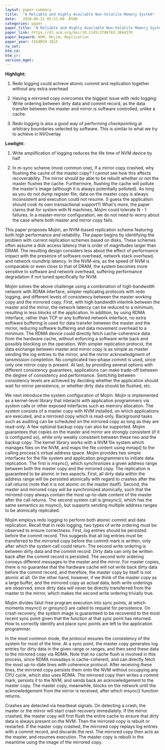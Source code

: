 ```yaml
---
layout: paper-summary
title:  "A Reliable and Highly Available Non-Volatile Memory System"
date:   2020-06-22 05:51:00 -0500
categories: paper
paper_title: "A Reliable and Highly Available Non-Volatile Memory System"
paper_link: https://dl.acm.org/doi/10.1145/2786763.2694370
paper_keyword: NVM; Mojim; Replication
paper_year: SIGARCH 2015
rw_set:
htm_cd:
htm_cr:
version_mgmt:
---
```


**Highlight:**

1. Redo logging could achieve atomic commit and replication together without any extra overhead

2. Having a mirrored copy overcomes the biggest issue with redo logging: Write ordering between dirty data and commit record,
   as the data transfer between the master and mirror is software controlled, unlike a cache.

3. Redo logging is also a good way of performing checkpointing at arbitrary boundaries selected by software. This is 
   similar to what we try to achieve in NVOverlay

**Lowlight:**

1. Write amplification of logging reduces the life time of NVM device by half

2. In m-sync scheme (most common one), if a mirror copy crashed, why flushing the cache of the master copy? I cannot 
   see how this affects recoverability. The mirror should be able to be rebuilt whether or not the master flushes the cache.
   Furthermore, flushing the cache will pollute the master's image (although it is always potentially polluted).
   As long as you do not dump register file, data on the master copy is always inconsistent and execution could not resume.
   (I guess the application should cook its own transactional support?)
   What's more, the paper claims that for system with N machines, Mojim could tolerate N - 1 failures. In a master-mirror
   configuration, we do not need to worry about the case where both master and mirror copy fails.

This paper proposes Mojim, an NVM-based replication scheme featuring both high performance and reliability. The paper begins
by identifying the problem with current replication schemes based on disks. These schemes often assume a disk access latency
that is order of magnitudes larger than DRAM. The resulting design considers less about the effect of performance impact 
with the presence of software overhead, network stack overhead, and network roundtrip latency. In the NVM-era, as the 
speed of NVM is comparable or even close to that of DRAM, the system becomes more sensitive to software and network
overhead, suffering performance degradation if not tuned specifically for NVM.

Mojim solves the above challenge using a combination of high-bandwidth network with RDMA interface, simpler replicating
protocols with redo logging, and different levels of consistency between the master working copy and the mirrored copy.
First, with high bandwidth interlink between the master and the mirror, the network latency can be reduced to a minimum,
resulting in less blocks of the application. In addition, by using RDMA interface, rather than TCP or any buffered network
interface, no extra software buffering is used for data transfer between the master and the mirror, reducing software 
buffering and data movement overhead to a minimum. The RDMA device could directly fetch cache-coherence data from the 
hardware cache, without enforcing a software write back and possibly blocking on the operation.
With simpler replication protocol, the data exchange between master and mirror copy is as simple as master sending the 
log entries to the mirror, and the mirror acknowledgment of tansmission completion. No complicated two-phase 
commit is used, since only one mirror copy is present.
At last, by providing several options with different consistency guarantees, applications can make trade-off between
the degree of consistency and performance. Switching between consistency levels are achieved by deciding whether the 
application should wait for mirror persistence, or whether dirty data should be flushed, etc.

We next introduce the system configuration of Mojim. Mojin is implemented as a kernel-level library that interacts 
with application programmers via system calls or other exposed interfaces such as memory allocation. The system consists
of a master copy with NVM installed, on which applications are executed, and a mirrored copy which is read-only.
Background tasks such as auditing can be scheduled on the mirrored copy as long as they are read-only.
A few optional backup copy can also be supported. Mojim guarantees that copies on the master and mirror are strongly
consistent (if it is configured so), while only weakly consistent between these two and the backup copy.
The kernel library works with a NVM file system which manages files on the NVM, and maps the file content using mmap()
to the calling process's virtual address space. Mojim provides two simple interfaces for the file system and application
programmers to initiate data replication. The first is msync(), which synchronizes a given address range between both
the master copy and the mirrored copy. The replication is guaranteed to be atomic in two aspects. First, all dirty
data within the address range will be persisted atomically with regard to crashes after the call returns (note that it 
is not atomic on the master itself). Second, the master and mirrored copy will be synchronized atomically, such that the 
mirrored copy always contain the most up-to-date content of the master after the call returns.
The second system call is gmsync(), which has the same semantics as msync(), but supports sending multiple address
ranges to be atomically replicated.

Mojim employs redo logging to perform both atomic commit and data replication. Recall that in redo logging, two types of
write ordering must be observed to ensure correctness. First, log entries should be persisted before the commit record.
This suggests that all log entries must be transferred to the mirrored copy before the commit mark is written, only
after which the system call could return. The second write ordering is between dirty data and the commit record. Dirty
data can only be written back after the commit record is persisted. The second writr ordering conveys different messages
to the master and the mirror. For master copies, there is no guarantee that the hardware cache will not write back dirty
data before the commit record, and therefore, the master copy by itself is not atomic at all. On the other hand, however,
if we think of the master copy as a large buffer, and the mirrored copy as actual data, both write orderings are observed,
since dirty data will never be directly transferred from the master to the mirror, which makes the second write ordering
trivially true.

Mojim divides falut-free program execution into sync points, at which moments msync() or gmsync() are called to request
for persistence. On crash recovery, the system image is guaranteed to be recovered to the most recent sync point given that
the function at that sync point has returned. How to correctly identify and place sync points are left to the application 
programmer.

In the most common mode, the protocol ensures the consistency of the system for most of the time. At a sync point, the 
master copy generates log entries for dirty data in the given range or ranges, and then send these data to the mirrored
copy via RDMA. Note that no cache flush is involved in this process, since RDMA nowadays is cache-coherent, and can directly 
fetch the most up-to-date lines with coherence protocol. After receiving these lines, the mirrored copy persists them
onto the NVM without occupying any CPU cycle, which also uses RDMA. The mirrored copy then writes a commit mark,
persists it to the NVM, and sends back an acknowledgement to the master copy. The master copy, meanwhile, blocks on
the network until the acknowledgement from the mirror is received, after which msync() function returns.

Crashes are detected via heartbeat signals. On detecting a crash, the master or the mirror will start crash recovery
immediately. If the mirror crashed, the master copy will first flush the entire cache to ensure that dirty data is 
always present on the NVM. Then the mirrored copy is rebuilt or restarted. If the master copy crashed, the mirrored copy
replays log entries with a commit record, and discards the rest. The mirrored copy then acts as the master, and resumes
execution. The master copy is rebuilt in the meantime using the image of the mirrored copy.
